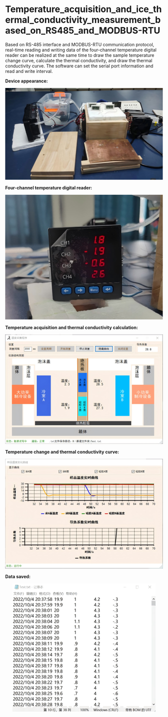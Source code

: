 # Temperature_acquisition_and_ice_thermal_conductivity_measurement_based_on_RS485_and_MODBUS-RTU

Based on RS-485 interface and MODBUS-RTU communication protocol, real-time reading and writing data of the four-channel temperature digital reader can be realized at the same time to draw the sample temperature change curve, calculate the thermal conductivity, and draw the thermal conductivity curve. The software can set the serial port information and read and write interval.

**Device appearance:**

<div align=center>
<img src="pictures/device1.jpg">
</div>

**Four-channel temperature digital reader:**

<div align=center>
<img src="pictures/device2.png">
</div>

**Temperature acquisition and thermal conductivity calculation:**

<div align=center>
<img src="pictures/ui1.png">
</div>

**Temperature change and thermal conductivity curve:**

<div align=center>
<img src="pictures/ui2.png">
</div>

**Data saved:**
<div align=center>
<img src="pictures/ui3.png">
</div>
